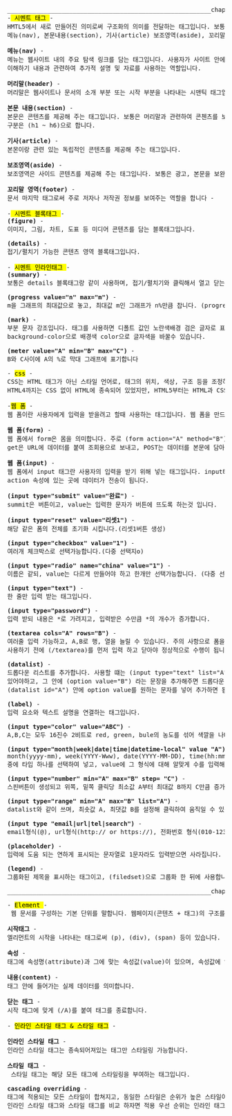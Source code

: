 <pre>________________________________________________________chapter 3_______________________________________________________________
-<mark> 시멘트 태그 </mark>-
HMTL5에서 새로 만들어진 의미로써 구조화의 의미를 전달하는 태그입니다. 보통 시멘트 구조와 시멘트 구조의 서순으로는 머리말(header), 
메뉴(nav), 본문내용(section), 기사(article) 보조영역(aside), 꼬리말(footer)으로 되어 있습니다.

<b>메뉴(nav)</b> -
메뉴는 웹사이트 내의 주요 탐색 링크를 담는 태그입니다. 사용자가 사이트 안에서 주요 페이지로 이동할 수 있게 해주는 링크(하이퍼링크)를 넣어 
이해하기 내용과 관련하여 추가적 설명 및 자료를 사용하는 역할입니다.

<b>머리말(header)</b> -
머리말은 웹사이트나 문서의 소개 부분 또는 시작 부분을 나타내는 시맨틱 태그입니다. 주로 페이지의 제목을 표시 하는 역할입니다. 

<b>본문 내용(section)</b> -
본문은 콘텐츠를 제공해 주는 태그입니다. 보통은 머리말과 관련하여 콘첸츠를 보여주는 역할입니다. (section)을 여러개 지정 가능하고, 
구분은 (h1 ~ h6)으로 합니다.  

<b>기사(article)</b> -
본몬이랑 관련 있는 독립적인 콘텐츠를 제공해 주는 태그입니다. 

<b>보조영역(aside)</b> -
보조영역은 사이드 콘텐츠를 제공해 주는 태그입니다. 보통은 광고, 본문을 보완하는 추가적인 정보 제공 등 여러 역할을 합니다. 

<b>꼬리말 영역(footer)</b> -
문서 마지막 태그로써 주로 저자나 저작권 정보를 보여주는 역할을 합니다 -

-<mark> 시멘트 블록태그 </mark>-
<b>(figure)</b> - 
이미지, 그림, 차트, 도표 등 미디어 콘텐츠를 담는 블록태그입니다.
 
<b>(details)</b> - 
접기/펼치기 가능한 콘텐츠 영역 블록태그입니다.

- <mark>시멘트 인라인태그 </mark>-
<b>(summary)</b> - 
보통은 details 블록태그랑 같이 사용하며, 접기/펼치기와 클릭해서 열고 닫는 기능의 역할입니다.
 
<b>(progress value="n" max="m")</b> - 
m을 그래프의 최대값으로 놓고, 최대값 m인 그래프가 n%만큼 찹니다. (progress)
 
<b>(mark)</b> - 
부분 문자 강조입니다. 태그를 사용하면 디폴트 값인 노란색배경 검은 글자로 표기가 되고, css에서 (mark style) 태그를 사용해
background-color으로 배경색 color으로 글자색을 바꿀수 있습니다.
 
<b>(meter value="A" min="B" max="C")</b> - 
B와 C사이에 A의 %로 막대 그래프에 표기합니다  

- <mark>css</mark> -
CSS는 HTML 태그가 아닌 스타일 언어로, 태그의 위치, 색상, 구조 등을 조정하여 웹 페이지의 시각적 형상을 만드는 역할을 합니다. 
HTML4까지는 CSS 없이 HTML에 종속되어 있었지만, HTML5부터는 HTML과 CSS의 개념이 명확히 분리되었습니다.

-<mark>웹 폼</mark> -
웹 폼이란 사용자에게 입력을 받을려고 할때 사용하는 태그입니다. 웹 폼을 만드는 태그는 (input), (textarea), (select) 등이 있습니다.

<b>웹 폼(form)</b> -
웹 폼에서 form은 몸을 의미합니다. 주로 (form action="A" method="B") 를 쓰고,  A는 저장된 url을 뜻하고, B는 get,post가 있는데 
get은 URL에 데이터를 붙여 조회용으로 보내고, POST는 데이터를 본문에 담아 저장이나 민감 정보용으로 보냅니다. 

<b>웹 폼(input)</b> -
웹 폼에서 input 태그란 사용자의 입력을 받기 위해 넣는 태그입니다. input타입 태그에 입력을 받고, 그 입력을 토대로 form의 
action 속성에 있는 곳에 데이터가 전송이 됩니다.
 
<b>(input type="submit" value="완료")</b> - 
summit은 버튼이고, value는 입력한 문자가 버튼에 뜨도록 하는것 입니다. 

<b>(input type="reset" value="리셋1") </b>- 
해당 같은 폼의 전체를 초기화 시킵니다.(리셋1버튼 생성) 

<b>(input type="checkbox" value="1") </b>- 
여러개 체크박스로 선택가능합니다.(다중 선택지o)

<b>(input type="radio" name="china" value="1")</b> - 
이름은 같되, value는 다르게 만들어야 하고 한개만 선택가능합니다. (다중 선택지x) 

<b>(input type="text")</b> - 
한 줄만 입력 받는 태그입니다.

<b>(input type="password") </b>- 
입력 받되 내용은 *로 가려지고, 입력받은 수만큼 *의 개수가 증가합니다.

<b>(textarea cols="A" rows="B")</b> - 
여러줄 입력 가능하고, A,B로 행, 열을 늘릴 수 있습니다. 주의 사항으로 폼을 열고 닫을 때 (/form)을 
사용하기 전에 (/textarea)를 먼저 입력 하고 닫아야 정상적으로 수행이 됩니다.

<b>(datalist)</b> - 
드롭다운 리스트를 추가합니다. 사용할 떄는 (input type="text" list="A")에 종속 되어야하고, 그 안에 (datalist id="A") 
있어야하고, 그 안에 (option value="B") 라는 문장을 추가해주면 드롭다운 리스트에 B라는 문자가 등록됩니다. 문자를 추가할려면 
(datalist id="A") 안에 option value를 원하는 문자를 넣어 추가하면 됩니다.
 
<b>(label)</b> - 
입력 요소와 텍스트 설명을 연결하는 태그입니다.

<b>(input type="color" value="ABC")</b> -
A,B,C는 모두 16진수 2비트로 red, green, bule의 농도를 섞어 색깔을 나타냅니다. 

<b>(input type="month|week|date|time|datetime-local" value "A")</b> - 
month(yyyy-mm), week(YYYY-Www), date(YYYY-MM-DD), time(hh:mm or hh:mm:ss), datetime-local(YYYY-MM-DDThh:mm) 
중에 타입 하나를 선택하여 넣고, value에 그 형식에 대해 알맞게 수를 입력해야 출력이 되고, 그렇지 않다면 빈화면으로 출력이 됩니다.

<b>(input type="number" min="A" max="B" step= "C")</b> - 
스핀버튼이 생성되고 위쪽, 밑쪽 클릭당 최소값 A부터 최대값 B까지 C만큼 증가하거나, 감소합니다.

<b>(input type="range" min="A" max="B" list="A")</b> -
datalist와 같이 쓰며, 최솟값 A, 최댓값 B를 설정해 클릭하여 움직일 수 있는 슬라이드 바를 만들고 A의 목록의 값들이 설정됩니다.

<b>(input type "email|url|tel|search") </b>- 
email형식(@), url형식(http:// or https://), 전화번호 형식(010-1234-1234), action url설정에 따라 찾는 search형식이 있습니다.

<b>(placeholder) </b>- 
입력에 도움 되는 연하게 표시되는 문자열로 1문자라도 입력받으면 사라집니다. 보통 양식에 대한 힌트를 줄때 사용됩니다.

<b>(legend)</b> - 
그룹화된 제목을 표시하는 태그이고, (filedset)으로 그룹화 한 뒤에 사용합니다. 
 
________________________________________________________chapter 4 start______________________________________________________________

- <mark>Element </mark>-
 웹 문서를 구성하는 기본 단위를 말합니다. 웹페이지(콘텐츠 + 태그)의 구조를 지니고 있고, 더 세분화 하자면 태그, 속성, 내용, 닫는 태그로 구성되어 있습니다.

<b>시작태그</b> -
엘리먼트의 시작을 나타내는 태그로써 (p), (div), (span) 등이 있습니다.

<b>속성</b> -
태그에 속성명(attribute)과 그에 맞는 속성값(value)이 있으며, 속성값에 있는 속성에 따라 출력되는 모습이나, 동작이 바뀝니다.
 
<b>내용(content)</b> - 
태그 안에 들어가는 실제 데이터를 의미합니다.

<b>닫는 태그</b> - 
시작 태그에 맞게 (/A)를 붙여 태그를 종료합니다.

- <mark>인라인 스타일 태그 & 스타일 태그</mark> -
 
<b>인라인 스타일 태그</b> - 
인라인 스타일 태그는 종속되어져있는 태그만 스타일링 가능합니다.
 
<b>스타일 태그</b> -
 스타일 태그는 해당 모든 태그에 스타일링을 부여하는 태그입니다.
 
<b>cascading overriding</b> -
태그에 적용되는 모든 스타일이 합쳐지고, 동일한 스타일은 순위가 높은 스타일이 우선적용되는 규칙입니다.
인라인 스타일 태그와 스타일 태그를 비교 하자면 적용 우선 순위는 인라인 태그가 더 높고, 스타일 태그가 그 후 입니다. 
 
</pre>    










 

